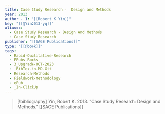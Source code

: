 ```yaml
---
title: Case Study Research -  Design and Methods
year: 2013
author - 1: "[[Robert K Yin]]"
key: "[[@Yin2013-yq]]"
aliases:
  - Case Study Research - Design And Methods
  - Case Study Research
publisher: "[[SAGE Publications]]"
type: "[[@book]]"
tags:
  - Rapid-Qualitative-Research
  - EPubs-Books
  - 3_Upgrade-OCT-2023
  - _BibTex-to-MD-Git
  - Research-Methods
  - Fieldwork-Methodology
  - ePub
  - _In-ClickUp
---
```


> [!bibliography]
> Yin, Robert K. 2013. “Case Study Research: Design and Methods.” [[SAGE Publications]]
